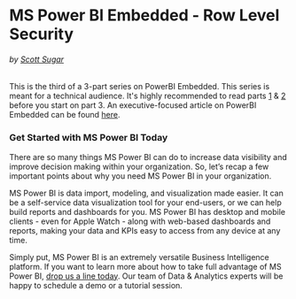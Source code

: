 # MS Power BI Embedded - Row Level Security
###### by [Scott Sugar](https://linkedin.com/in/scottsugar)

This is the third of a 3-part series on PowerBI Embedded.  This series is meant for a technical audience.  It's highly recommended to read parts [1](./Embedded-tech-part1.md) & [2](./Embedded-tech-part2.md) before you start on part 3.  An executive-focused article on PowerBI Embedded can be found [here](./Embedded-exec.md).

### Get Started with MS Power BI Today
There are so many things MS Power BI can do to increase data visibility and improve decision making within your organization. So, let’s recap a few important points about why you need MS Power BI in your organization.

MS Power BI is data import, modeling, and visualization made easier.  It can be a self-service data visualization tool for your end-users, or we can help build reports and dashboards for you.  MS Power BI has desktop and mobile clients - even for Apple Watch - along with web-based dashboards and reports, making your data and KPIs easy to access from any device at any time.

Simply put, MS Power BI is an extremely versatile Business Intelligence platform. If you want to learn more about how to take full advantage of MS Power BI, [drop us a line today](mailto:cloud@proserveit.com?Subject=I%20Want%20To%20Learn%20More%20About%20Power%20BI%20Solutions). Our team of Data & Analytics experts will be happy to schedule a demo or a tutorial session.